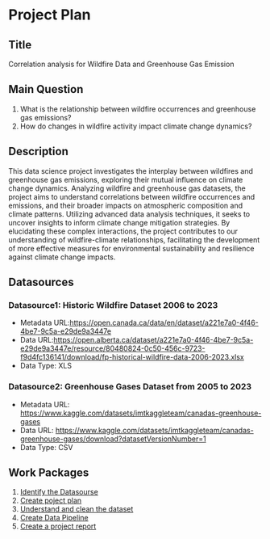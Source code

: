 # Project Plan

## Title
Correlation analysis for Wildfire Data and Greenhouse Gas Emission

## Main Question

1. What is the relationship between wildfire occurrences and greenhouse gas emissions?
2. How do changes in wildfire activity impact climate change dynamics?

## Description

<!-- Describe your data science project in max. 200 words. Consider writing about why and how you attempt it. -->
This data science project investigates the interplay between wildfires and greenhouse gas emissions, exploring their mutual influence on climate change dynamics. Analyzing wildfire and greenhouse gas datasets, the project aims to understand correlations between wildfire occurrences and emissions, and their broader impacts on atmospheric composition and climate patterns. Utilizing advanced data analysis techniques, it seeks to uncover insights to inform climate change mitigation strategies. By elucidating these complex interactions, the project contributes to our understanding of wildfire-climate relationships, facilitating the development of more effective measures for environmental sustainability and resilience against climate change impacts.

## Datasources

<!-- Describe each datasources you plan to use in a section. Use the prefic "DatasourceX" where X is the id of the datasource. -->

### Datasource1: Historic Wildfire Dataset 2006 to 2023
* Metadata URL:https://open.canada.ca/data/en/dataset/a221e7a0-4f46-4be7-9c5a-e29de9a3447e
* Data URL:https://open.alberta.ca/dataset/a221e7a0-4f46-4be7-9c5a-e29de9a3447e/resource/80480824-0c50-456c-9723-f9d4fc136141/download/fp-historical-wildfire-data-2006-2023.xlsx
* Data Type: XLS


### Datasource2: Greenhouse Gases Dataset from 2005 to 2023
* Metadata URL: https://www.kaggle.com/datasets/imtkaggleteam/canadas-greenhouse-gases
* Data URL: https://www.kaggle.com/datasets/imtkaggleteam/canadas-greenhouse-gases/download?datasetVersionNumber=1
* Data Type: CSV

## Work Packages

<!-- List of work packages ordered sequentially, each pointing to an issue with more details. -->

1. [Identify the Datasourse][i1] <br>
2. [Create poject plan][i2] <br>
3. [Understand and clean the dataset][i3] <br>
4. [Create Data Pipeline][i4] <br>
5. [Create a project report][i4]

[i1]: https://github.com/puni-ram48/MADE-SS2024/issues/1
[i2]: https://github.com/puni-ram48/MADE-SS2024/issues/2
[i3]: https://github.com/puni-ram48/MADE-SS2024/issues/3
[i4]: https://github.com/puni-ram48/MADE-SS2024/issues/6
[i5]: https://github.com/puni-ram48/MADE-SS2024/issues/7
